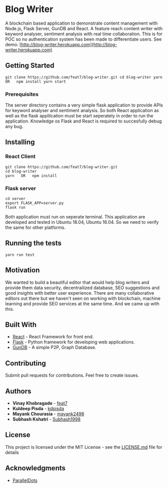 # Blog Writer

A blockchain based application to demonstrate content management with Node.js, Flask Server, GunDB and React. A feature reach content writer with keyword analyser, sentiment analysis with real time collaboration. This is for POC so no authentication system has been made to differentiate users.
See demo: [http://blog-writer.herokuapp.com](http://blog-writer.herokuapp.com)

## Getting Started
`
git clone https://github.com/feat7/blog-writer.git
cd blog-writer
yarn   OR   npm install
yarn start
`

### Prerequisites

The server directory contains a very simple flask application to provide APIs for keyword analyser and sentiment analysis. So both React application as well as the flask applilcation must be start seperately in order to run the application. Knowledge os Flask and React is required to succesfully debug any bug.

## Installing

### React Client

```
git clone https://github.com/feat7/blog-writer.git
cd blog-writer
yarn   OR   npm install
```

### Flask server

```
cd server
export FLASK_APP=server.py
flask run
```

Both application must run on seperate terminal. This application are developed and tested in Ubuntu 18.04, Ubuntu 16.04. So we need to verify the same for other platforms.

## Running the tests
`yarn run test`

## Motivation

We wanted to build a beautiful editor that would help blog writers and provide them data security,
decentrailized database, SEO suggestions and good insights with better user experience.
There are many collaborative editors out there but we haven't seen on working with blockchain,
machine learning and provide SEO services at the same time.
And we came up with this.

## Built With

* [React](http://reactjs.org/) - React Framework for front end.
* [Flask](http://flask.pocoo.org/) - Python framework for developing web applications.
* [GunDB](https://gun.eco/) - A simple P2P, Graph Database.

## Contributing

Submit pull requests for contributions. Feel free to create issues.

## Authors

* **Vinay Khobragade** - [feat7](https://github.com/feat7)
* **Kuldeep Pisda** - [kdpisda](https://github.com/kdpisda)
* **Mayank Chourasia** - [mayank2498](https://github.com/mayank2498)
* **Subhash Kshatri** - [Subhash1998](https://github.com/Subhash1998)

## License

This project is licensed under the MIT License - see the [LICENSE.md](LICENSE.md) file for details

## Acknowledgments

* [ParallelDots](https://github.com/ParallelDots/ParallelDots-Python-API)
